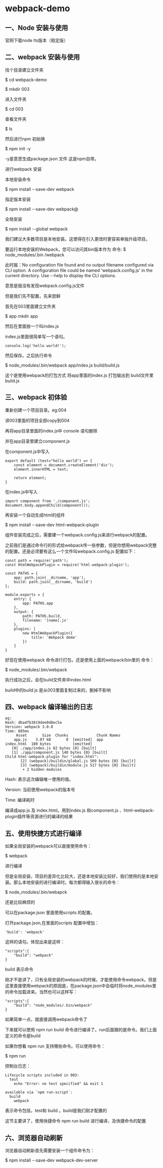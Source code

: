 # webpack-demo
## 一、Node 安装与使用
<p>官网下载node lts版本（稳定版）</p>

## 二、webpack 安装与使用
找个目录建立文件夹

$ cd webpack-demo

$ mkdir 003

进入文件夹

$ cd 003

查看文件夹

$ ls

然后进行npm 初始换

$ npm init -y

-y是意思生成package.json 文件 这是npm自带。

进行webpack 安装

本地安装命令

$ npm install --save-dev webpack

指定版本安装

$ npm install --save-dev webpack@<version>

全局安装

$ npm install --global webpack

我们建议大多数项目是本地安装。这使得在引入更改时更容易单独升级项目。

要运行本地安装的Webpack，您可以访问其bin版本作为 
命令:
$ node_modules/.bin /webpack

此时报：No configuration file found and no output filename configured via CLI option.
A configuration file could be named 'webpack.config.js' in the current directory.
Use --help to display the CLI options.

意思是报没有发现webpack.config.js文件

但是我们先不配置，先来尝鲜

首先在003里面建立文件夹

$ app mkdir app

然后在里面放一个叫index.js

index.js里面很简单写一个语句。

```console.log('hello world!');```
  
然后保存。之后执行命令

$ node_modules/.bin/webpack app/index.js build/build.js

这个是使用webpack的打包方式 将app里面的index.js 打包输出到 build文件里build.js

## 三、webpack 初体验

重新创建一个项目目录。eg:004

讲003里面的项目全部copy到004

再将app目录里面的index.js中 console 语句删除

并在app目录里建立component.js

在component.js中写入

```
export default (text="hello world") => {
	const element = document.createElement('div');
	element.innerHTML = text;

	return element;
}
```

在index.js中写入

```
import component from './component.js';
document.body.appendChild(component());
```

再安装一个自动生成html的组件

$ npm install --save-dev html-webpack-plugin

组件安装完成之后，需要建一个webpack.config.js来进行webpack的配置。

之前我们是通过命令行的形式给webpack传一些参数，但是你想用webpack完整的配置。还是必须要有这么一个文件叫webpack.config.js 
配置如下：

```
const path = require('path');
const HtmlWebpackPlugin = require('html-webpack-plugin');

const PATHS = {
	app: path.join(__dirname, 'app'),
	build: path.join(__dirname, 'build')
};

module.exports = {
	entry: {
		app: PATHS.app
	},
	output: {
		path: PATHS.build,
		filename: '[name].js'
	},
	plugins: [
		new HtmlWebpackPlugin({
			title: 'Webpack demo'
		})
	]
}
```

好现在使用webpack 命令进行打包，还是使用上面的webpack/bin里的
命令： 

$ node_modules/.bin/webpack

执行成功之后，会在build文件夹中index.html


build中的build.js 是从003里面复制过来的，删掉不影响

## 四、webpack 编译输出的日志
```
eg:
Hash: dba4fb3819dee0d8ec5a
Version: webpack 3.0.0
Time: 685ms
     Asset       Size  Chunks             Chunk Names
    app.js    3.07 kB       0  [emitted]  app
index.html  180 bytes          [emitted]
   [0] ./app/index.js 82 bytes {0} [built]
   [1] ./app/component.js 140 bytes {0} [built]
Child html-webpack-plugin for "index.html":
       [2] (webpack)/buildin/global.js 509 bytes {0} [built]
       [3] (webpack)/buildin/module.js 517 bytes {0} [built]
        + 2 hidden modules
```
		
Hash: 表示这次编辑唯一使用的值。

Version: 当前使用webpack的版本号

Time: 编译耗时

编译成app.js 及 index.html。用到index.js 和component.js 、html-webpack-plugin插件等资源进行的编译的结果

## 五、使用快捷方式进行编译

如果全局安装的webpack可以直接使用命令：

$ webpack

进行编译

但是全局安装，项目的差异化比较大，还是本地安装比较好，我们使用的是本地安装。那么本地安装的进行编译时。每次都得输入很长的命令：

$ node_modules/.bin/webapck

还是比较麻烦的

可以在package.json 里面使用scripts 的配置。

打开package.json,在里面的scripts 配置中增加：

```
'build': 'webpack'
```

这样的语句。体现出来是这样：
```
"scripts":{
	"build": "webpack"
}
```
build 表示命令

刚才不是讲了，只有全局安装的webpack的时候，才能使用命令webpack。但是这里直接使用webpack的原因是，在package.json中会临时将node_modules里的命令加载进来。当然也可以这样写：
```
"scripts":{
	"build": "node_modules/.bin/webpack"
}
```

如果简单一点，就直接调用webpack命令了

下来就可以使用 npm run build 命令进行编译了。run后面跟的是命令。我们上面定义的命令是build

如果你想看 npm run 支持哪些命令。可以使用命令：

$ npm run

控制台日志：
```
Lifecycle scripts included in 003:
  test
    echo "Error: no test specified" && exit 1

available via `npm run-script`:
  build
    webpack
```
表示命令包括，test和 build 。build是我们刚才配置的

这节主要讲了，使用快捷命令 npm run build 进行编译，及快捷命令的配置

## 六、浏览器自动刷新

浏览器自动刷新首先需要安装一个组件命令为：

$ npm install --save-dev webpack-dev-server